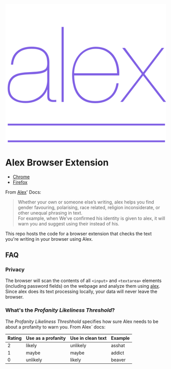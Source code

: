 ![Alex Logo](src/alex_logo.svg)

# Alex Browser Extension

- [Chrome](https://chrome.google.com/webstore/detail/alex/opjbkpkndiednghhgkilndleehjibpaf)
- [Firefox](https://addons.mozilla.org/en-US/firefox/addon/alex-language/)

From [Alex](https://github.com/get-alex/alex)' Docs:

> Whether your own or someone else’s writing, alex helps you find gender favouring, polarising, race related, religion inconsiderate, or other unequal phrasing in text.\
> For example, when We’ve confirmed his identity is given to alex, it will warn you and suggest using their instead of his.

This repo hosts the code for a browser extension that checks the text you're writing in your browser using Alex.

## FAQ

### Privacy

The browser will scan the contents of all `<input>` and `<textarea>` elements (including password fields) on the webpage and analyze them using [alex](https://github.com/get-alex/alex/).
Since alex does its text processing locally, your data will never leave the browser.

### What's the *Profanity Likeliness Threshold*?
The *Profanity Likeliness Threshhold* specifies how sure Alex needs to be about a profanity to warn you.
From Alex` docs:

| Rating | Use as a profanity | Use in clean text | Example |
| ------ | ------------------ | ----------------- | ------- |
| 2      | likely             | unlikely          | asshat  |
| 1      | maybe              | maybe             | addict  |
| 0      | unlikely           | likely            | beaver  |
